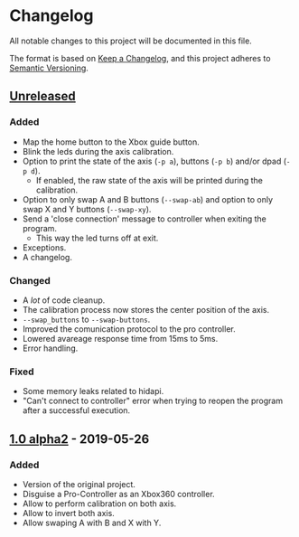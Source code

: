 # Changelog

All notable changes to this project will be documented in this file.

The format is based on [Keep a Changelog](https://keepachangelog.com/en/1.0.0/),
and this project adheres to [Semantic Versioning](https://semver.org/spec/v2.0.0.html).

## [Unreleased]

### Added

- Map the home button to the Xbox guide button.
- Blink the leds during the axis calibration.
- Option to print the state of the axis (`-p a`), buttons (`-p b`) and/or dpad (`-p d`).
  - If enabled, the raw state of the axis will be printed during the calibration.
- Option to only swap A and B buttons (`--swap-ab`) and option to only swap X and Y buttons (`--swap-xy`).
- Send a 'close connection' message to controller when exiting the program.
  - This way the led turns off at exit.
- Exceptions.
- A changelog.

### Changed

- A _lot_ of code cleanup.
- The calibration process now stores the center position of the axis.
- `--swap_buttons` to `--swap-buttons`.
- Improved the comunication protocol to the pro controller.
- Lowered avareage response time from 15ms to 5ms.
- Error handling.

### Fixed

- Some memory leaks related to hidapi.
- "Can't connect to controller" error when trying to reopen the program after a successful execution.

## [1.0 alpha2] - 2019-05-26

### Added

- Version of the original project.
- Disguise a Pro-Controller as an Xbox360 controller.
- Allow to perform calibration on both axis.
- Allow to invert both axis.
- Allow swaping A with B and X with Y.

[Unreleased]: https://github.com/AngheloAlf/SwitchProConLinuxUSB/compare/master...AngheloAlf:new_features
[1.0 alpha2]: https://github.com/AngheloAlf/SwitchProConLinuxUSB/tree/64e7d35563c4141ced78a3130de772ea55fc426d

